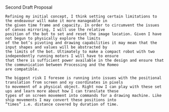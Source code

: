 
Second Draft Proposal

	Refining my initial concept, I think setting certain limitations to the endeavour will make it more manageable in 
	the given time frame and capacity. In order to circumvent the issues of canvas mirroring, I will use the relative 
	position of the bot to set and reset the image location. Given I have not begun to physically explore the limits 
	of the bot’s pivoting and drawing capabilities it may mean that the input shapes and values will be abstracted by 
	the limits of the bot. Ultimately to make a compact robot with two independently running motors I will have to ensure 
	that there is sufficient power available in the design and ensure that the communication between Processing and the Romeo 
	are compatible.
  
	The biggest risk I foresee is running into issues with the positional translation from screen and xy coordinates in pixels
	to movement of a physical object. Right now I can play with these set ups and learn more about how I can translate these 
	types of on screen movement into commands for a drawing machine. Like ship movements I may convert these positions into 
	“times” i.e. distance covered by duration of time. 
